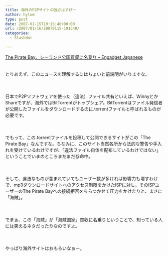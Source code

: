 ```yaml
---
title: 海外のP2Pサイトの強さはすげー
author: hylom
type: post
date: 2007-01-15T19:15:40+00:00
url: /2007/01/16/20070115-191540/
categories:
  - Slashdot

---
```

 [The Pirate Bay、シーランド公国買収に名乗り &#8211; Engadget Japanese][1]  
</br>   
とりあえず、このニュースを理解するにはちょいと前説明がいりますな。</br>  
</br>   
日本でP2Pソフトウェアを使った（違法）ファイル共有といえば、WinnyとかShareですが、海外ではBitTorrentがトップシェア。BitTorrentはファイル発信者が公開したファイルをダウンロードするのに.torrentファイルと呼ばれるものが必要です。</br>  
</br>   
でもって、この.torrentファイルを投稿して公開できるサイトがこの「The Pirate Bay」なんですな。ちなみに、このサイト当然各所から法的な警告や手入れを受けているわけですが、「違法ファイル自体を配布しているわけではない」ということでいまのところまだまだ存命中。</br>  
</br>   
そして、違法なものが含まれていてもユーザー数が多ければ影響力も増すわけで、mp3ダウンロードサイトへのアクセス制限をかけたISPに対し、そのISPユーザーのThe Pirate Bayへの接続拒否をちらつかせて圧力をかけたりと、まさに「海賊」。</br>  
</br>   
でまぁ、この「海賊」が「海賊国家」買収に名乗りということで、知っている人には笑えるネタだったりなのですよ。</br>  
</br>   
やっぱり海外サイトはおもろいなぁー。</br>  
</br>

 [1]: http://japanese.engadget.com/2007/01/14/the-pirate-bay-sealand/
